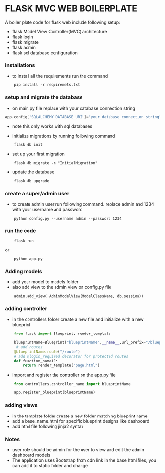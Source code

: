 # FLASK MVC WEB BOILERPLATE
A boiler plate code for flask web include following setup:
- flask Model View Controller(MVC) architecture
- flask login
- flask migrate
- flask admin
- flask sql database configuration

### installations
- to install all the requirements run the command
```
    pip install -r requiremets.txt
```

### setup and migrate the database
- on main.py file replace with your database connection string
```python
app.config['SQLALCHEMY_DATABASE_URI']="your_database_connection_string"
```
- note this only works with sql databases

- initialize migrations by running following command
```
    flask db init
```
- set up your first migration 

```
    flask db migrate -m "InitialMigration"
```
- update the database
```
    flask db upgrade
```

### create a super/admin user
- to create admin user run following command. replace admin and 1234 with your username and password
```
    python config.py --username admin --password 1234
```

### run the code
```
    flask run
```
or 
```
    python app.py
```

### Adding models
- add your model to models folder
- also add view to the admin view on config.py file
```python
    admin.add_view( AdminModelView(ModelClassName, db.session))
```

### adding controller
- in the controllers folder create a new file and initialize with a new blueprint
```python
    from flask import Blueprint, render_template

    blueprintName=Blueprint("blueprintName",__name__,url_prefix="/blueprintName",template_folder="../templates/blueprintName")
     # add routes
    @blueprintName.route("/route")
    # add @login_required decorator for protected routes
    def function_name():
        return render_template("page.html")
``` 
- import and register the controller on the app.py file
```python
    from controllers.controller_name import blueprintName

    app.register_blueprint(blueprintName)
```

### adding views
- in the template folder create a new folder matching blueprint name
- add a base_name.html for specific blueprint designs like dashboard 
- add html file following jinja2 syntax

### Notes
- user role should be admin for the user to view and edit the admin dashboard models
- The application uses Bootstrap from cdn link in the base html files, you can add it to static folder and change